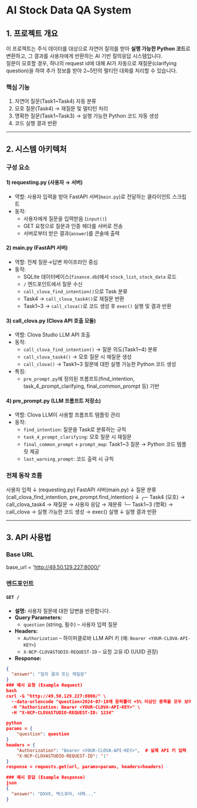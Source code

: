 # AI Stock Data QA System

## 1. 프로젝트 개요
이 프로젝트는 주식 데이터를 대상으로 자연어 질의를 받아 **실행 가능한 Python 코드**로 변환하고, 그 결과를 사용자에게 반환하는 AI 기반 질의응답 시스템입니다.  
질문이 모호할 경우, 하나의 request id에 대해 AI가 자동으로 재질문(clarifying question)을 하여 추가 정보를 받아 2~5턴의 멀티턴 대화를 처리할 수 있습니다.

### 핵심 기능
1. 자연어 질문(Task1~Task4) 자동 분류
2. 모호 질문(Task4) → 재질문 및 멀티턴 처리
3. 명확한 질문(Task1~Task3) → 실행 가능한 Python 코드 자동 생성
4. 코드 실행 결과 반환

---

## 2. 시스템 아키텍처

### 구성 요소
#### 1) requesting.py (사용자 → 서버)
- 역할: 사용자 입력을 받아 FastAPI 서버(`main.py`)로 전달하는 클라이언트 스크립트
- 동작:
  - 사용자에게 질문을 입력받음 (`input()`)
  - GET 요청으로 질문과 인증 헤더를 서버로 전송
  - 서버로부터 받은 결과(`answer`)를 콘솔에 출력

#### 2) main.py (FastAPI 서버)
- 역할: 전체 질문→답변 파이프라인 중심
- 동작:
  - SQLite 데이터베이스(`finance.db`)에서 `stock_list`, `stock_data` 로드
  - `/` 엔드포인트에서 질문 수신
  - `call_clova_find_intention()`으로 Task 분류
  - Task4 → `call_clova_task4()`로 재질문 반환
  - Task1~3 → `call_clova()`로 코드 생성 후 `exec()` 실행 및 결과 반환

#### 3) call_clova.py (Clova API 호출 모듈)
- 역할: Clova Studio LLM API 호출
- 동작:
  - `call_clova_find_intention()` → 질문 의도(Task1~4) 분류
  - `call_clova_task4()` → 모호 질문 시 재질문 생성
  - `call_clova()` → Task1~3 질문에 대한 실행 가능한 Python 코드 생성
- 특징:
  - `pre_prompt.py`에 정의된 프롬프트(find_intention, task_4_prompt_clarifying, final_common_prompt 등) 기반

#### 4) pre_prompt.py (LLM 프롬프트 저장소)
- 역할: Clova LLM이 사용할 프롬프트 템플릿 관리
- 동작:
  - `find_intention`: 질문을 Task로 분류하는 규칙
  - `task_4_prompt_clarifying`: 모호 질문 시 재질문
  - `final_common_prompt` + `prompt_map`: Task1~3 질문 → Python 코드 템플릿 제공
  - `last_warning_prompt`: 코드 출력 시 규칙

### 전체 동작 흐름
사용자 입력
↓ (requesting.py)
FastAPI 서버(main.py)
↓
질문 분류 (call_clova_find_intention, pre_prompt.find_intention)
↓
┌─ Task4 (모호) → call_clova_task4 → 재질문 → 사용자 응답 → 재분류
└─ Task1~3 (명확) → call_clova → 실행 가능한 코드 생성 → exec() 실행
↓
실행 결과 반환

---

## 3. API 사용법

### Base URL
base_url = 'http://49.50.129.227:8000/'  

### 엔드포인트
#### `GET /`
- **설명:** 사용자 질문에 대한 답변을 반환합니다.
- **Query Parameters:**
  - `question` (string, 필수) – 사용자 입력 질문
- **Headers:**
  - `Authorization` – 하이퍼클로바 LLM API 키 (예: `Bearer <YOUR-CLOVA-API-KEY>`)
  - `X-NCP-CLOVASTUDIO-REQUEST-ID` – 요청 고유 ID (UUID 권장)
- **Response:**
```json
{
  "answer": "질의 결과 또는 재질문"
}
### 예시 요청 (Example Request)
bash
curl -G "http://49.50.129.227:8000/" \
  --data-urlencode "question=2024-07-18에 등락률이 +5% 이상인 종목을 모두 보여줘" \
  -H "Authorization: Bearer <YOUR-CLOVA-API-KEY>" \
  -H "X-NCP-CLOVASTUDIO-REQUEST-ID: 1234"

python
params = {
    "question": question
}
headers = {
    "Authorization": "Bearer <YOUR-CLOVA-API-KEY>",  # 실제 API 키 입력
    "X-NCP-CLOVASTUDIO-REQUEST-ID": '1'
}
response = requests.get(url, params=params, headers=headers)

### 예시 응답 (Example Response)
json
{
  "answer": "DXVX, 엑스큐어, 샤페..."
}
